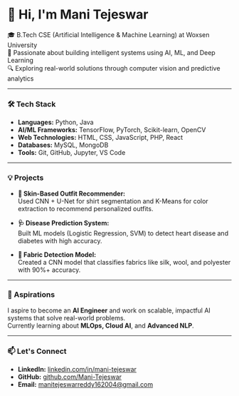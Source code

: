 # 👋 Hi, I'm Mani Tejeswar

🎓 B.Tech CSE (Artificial Intelligence & Machine Learning)  at Woxsen University  
🤖 Passionate about building intelligent systems using AI, ML, and Deep Learning  
🔍 Exploring real-world solutions through computer vision and predictive analytics

---

### 🛠️ Tech Stack

- **Languages:** Python, Java  
- **AI/ML Frameworks:** TensorFlow, PyTorch, Scikit-learn, OpenCV  
- **Web Technologies:** HTML, CSS, JavaScript, PHP, React  
- **Databases:** MySQL, MongoDB  
- **Tools:** Git, GitHub, Jupyter, VS Code

---

### 💡 Projects

- **👕 Skin-Based Outfit Recommender:**  
  Used CNN + U-Net for shirt segmentation and K-Means for color extraction to recommend personalized outfits.

- **🩺 Disease Prediction System:**  
  Built ML models (Logistic Regression, SVM) to detect heart disease and diabetes with high accuracy.

- **🧵 Fabric Detection Model:**  
  Created a CNN model that classifies fabrics like silk, wool, and polyester with 90%+ accuracy.

---

### 🚀 Aspirations

I aspire to become an **AI Engineer** and work on scalable, impactful AI systems that solve real-world problems.  
Currently learning about **MLOps, Cloud AI**, and **Advanced NLP**.

---

### 📫 Let's Connect

- **LinkedIn:** [linkedin.com/in/mani-tejeswar](https://www.linkedin.com/in/mani-tejeswar-reddy-avula/)  
- **GitHub:** [github.com/Mani-Tejeswar](https://github.com/Mani-Tejeswar)  
- **Email:** [manitejeswarreddy162004@gmail.com](mailto:manitejeswarreddy162004@gmail.com)
